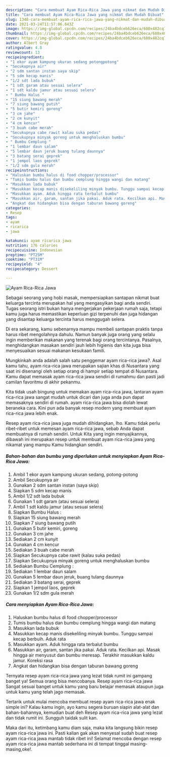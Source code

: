 ```yaml
---
description: "Cara membuat Ayam Rica-Rica Jawa yang nikmat dan Mudah Dibuat"
title: "Cara membuat Ayam Rica-Rica Jawa yang nikmat dan Mudah Dibuat"
slug: 1348-cara-membuat-ayam-rica-rica-jawa-yang-nikmat-dan-mudah-dibuat
date: 2021-03-24T11:57:06.843Z
image: https://img-global.cpcdn.com/recipes/24ba4bdceb626eca/680x482cq70/ayam-rica-rica-jawa-foto-resep-utama.jpg
thumbnail: https://img-global.cpcdn.com/recipes/24ba4bdceb626eca/680x482cq70/ayam-rica-rica-jawa-foto-resep-utama.jpg
cover: https://img-global.cpcdn.com/recipes/24ba4bdceb626eca/680x482cq70/ayam-rica-rica-jawa-foto-resep-utama.jpg
author: Albert Gray
ratingvalue: 4.8
reviewcount: 13
recipeingredient:
- "1 ekor ayam kampung ukuran sedang potongpotong"
- "Secukupnya air"
- "2 sdm santan instan saya skip"
- "5 sdm kecap manis"
- "1/2 sdt lada bubuk"
- "1 sdt garam atau sesuai selera"
- "1 sdt kaldu jamur atau sesuai selera"
- " Bumbu Halus "
- "15 siung bawang merah"
- "7 siung bawang putih"
- "5 butir kemiri goreng"
- "3 cm jahe"
- "2 cm kunyit"
- "4 cm kencur"
- "3 buah cabe merah"
- "Secukupnya cabe rawit kalau suka pedas"
- "Secukupnya minyak goreng untuk menghaluskan bumbu"
- " Bumbu Cemplung "
- "1 lembar daun salam"
- "5 lembar daun jeruk buang tulang daunnya"
- "3 batang serai geprek"
- "1 jempol laos geprek"
- "1/2 sdm gula merah"
recipeinstructions:
- "Haluskan bumbu halus di food chopper/processor"
- "Tumis bumbu halus dan bumbu cemplung hingga wangi dan matang"
- "Masukkan lada bubuk"
- "Masukkan kecap manis disekeliling minyak bumbu. Tunggu sampai kecap berbuih. Aduk rata"
- "Masukkan ayam. Aduk hingga rata terbalut bumbu"
- "Masukkan air, garam, santan jika pakai. Aduk rata. Kecilkan api. Masak hingga air menyusut dan bumbu meresap. Terakhir masukkan kaldu jamur. Koreksi rasa"
- "Angkat dan hidangkan bisa dengan taburan bawang goreng"
categories:
- Resep
tags:
- ayam
- ricarica
- jawa

katakunci: ayam ricarica jawa 
nutrition: 176 calories
recipecuisine: Indonesian
preptime: "PT25M"
cooktime: "PT31M"
recipeyield: "4"
recipecategory: Dessert

---
```



![Ayam Rica-Rica Jawa](https://img-global.cpcdn.com/recipes/24ba4bdceb626eca/680x482cq70/ayam-rica-rica-jawa-foto-resep-utama.jpg)

Sebagai seorang yang hobi masak, mempersiapkan santapan nikmat buat keluarga tercinta merupakan hal yang mengasyikan bagi anda sendiri. Tugas seorang istri bukan hanya mengerjakan pekerjaan rumah saja, tetapi kamu juga harus memastikan keperluan gizi terpenuhi dan juga hidangan yang disantap keluarga tercinta harus menggugah selera.

Di era  sekarang, kamu sebenarnya mampu membeli santapan praktis tanpa harus ribet mengolahnya dahulu. Namun banyak juga orang yang selalu ingin memberikan makanan yang terenak bagi orang tercintanya. Pasalnya, menghidangkan masakan sendiri jauh lebih higienis dan kita juga bisa menyesuaikan sesuai makanan kesukaan famili. 



Mungkinkah anda adalah salah satu penggemar ayam rica-rica jawa?. Asal kamu tahu, ayam rica-rica jawa merupakan sajian khas di Nusantara yang saat ini disenangi oleh setiap orang di hampir setiap tempat di Nusantara. Kamu dapat memasak ayam rica-rica jawa sendiri di rumahmu dan pasti jadi camilan favoritmu di akhir pekanmu.

Kita tidak usah bingung untuk memakan ayam rica-rica jawa, lantaran ayam rica-rica jawa sangat mudah untuk dicari dan juga anda pun dapat memasaknya sendiri di rumah. ayam rica-rica jawa bisa diolah lewat beraneka cara. Kini pun ada banyak resep modern yang membuat ayam rica-rica jawa lebih enak.

Resep ayam rica-rica jawa juga mudah dihidangkan, lho. Kamu tidak perlu ribet-ribet untuk memesan ayam rica-rica jawa, sebab Anda dapat membuatnya di rumah sendiri. Untuk Kita yang ingin menyajikannya, dibawah ini merupakan resep untuk membuat ayam rica-rica jawa yang nikamat yang mampu Kamu hidangkan sendiri.

<!--inarticleads1-->

##### Bahan-bahan dan bumbu yang diperlukan untuk menyiapkan Ayam Rica-Rica Jawa:

1. Ambil 1 ekor ayam kampung ukuran sedang, potong-potong
1. Ambil Secukupnya air
1. Gunakan 2 sdm santan instan (saya skip)
1. Siapkan 5 sdm kecap manis
1. Ambil 1/2 sdt lada bubuk
1. Gunakan 1 sdt garam (atau sesuai selera)
1. Ambil 1 sdt kaldu jamur (atau sesuai selera)
1. Siapkan  Bumbu Halus :
1. Siapkan 15 siung bawang merah
1. Siapkan 7 siung bawang putih
1. Gunakan 5 butir kemiri, goreng
1. Gunakan 3 cm jahe
1. Sediakan 2 cm kunyit
1. Gunakan 4 cm kencur
1. Sediakan 3 buah cabe merah
1. Siapkan Secukupnya cabe rawit (kalau suka pedas)
1. Siapkan Secukupnya minyak goreng untuk menghaluskan bumbu
1. Sediakan  Bumbu Cemplung :
1. Sediakan 1 lembar daun salam
1. Gunakan 5 lembar daun jeruk, buang tulang daunnya
1. Sediakan 3 batang serai, geprek
1. Siapkan 1 jempol laos, geprek
1. Gunakan 1/2 sdm gula merah




<!--inarticleads2-->

##### Cara menyiapkan Ayam Rica-Rica Jawa:

1. Haluskan bumbu halus di food chopper/processor
1. Tumis bumbu halus dan bumbu cemplung hingga wangi dan matang
1. Masukkan lada bubuk
1. Masukkan kecap manis disekeliling minyak bumbu. Tunggu sampai kecap berbuih. Aduk rata
1. Masukkan ayam. Aduk hingga rata terbalut bumbu
1. Masukkan air, garam, santan jika pakai. Aduk rata. Kecilkan api. Masak hingga air menyusut dan bumbu meresap. Terakhir masukkan kaldu jamur. Koreksi rasa
1. Angkat dan hidangkan bisa dengan taburan bawang goreng




Ternyata resep ayam rica-rica jawa yang lezat tidak rumit ini gampang banget ya! Semua orang bisa mencobanya. Resep ayam rica-rica jawa Sangat sesuai banget untuk kamu yang baru belajar memasak ataupun juga untuk kamu yang telah jago memasak.

Tertarik untuk mulai mencoba membuat resep ayam rica-rica jawa enak simple ini? Kalau kamu ingin, ayo kamu segera buruan siapin alat-alat dan bahan-bahannya, kemudian buat deh Resep ayam rica-rica jawa yang lezat dan tidak rumit ini. Sungguh taidak sulit kan. 

Maka dari itu, ketimbang kamu diam saja, maka kita langsung bikin resep ayam rica-rica jawa ini. Pasti kalian gak akan menyesal sudah buat resep ayam rica-rica jawa mantab tidak ribet ini! Selamat mencoba dengan resep ayam rica-rica jawa mantab sederhana ini di tempat tinggal masing-masing,oke!.

